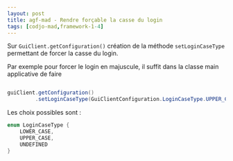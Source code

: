 ```yaml
---
layout: post
title: agf-mad - Rendre forçable la casse du login
tags: [codjo-mad,framework-1-4]
---
```

Sur ```GuiClient.getConfiguration()``` création de la méthode ```setLoginCaseType``` permettant de forcer la casse du login.

Par exemple pour forcer le login en majuscule, il suffit dans la classe main applicative de faire 
```java

guiClient.getConfiguration()
         .setLoginCaseType(GuiClientConfiguration.LoginCaseType.UPPER_CASE);

```

Les choix possibles sont : 

```java
enum LoginCaseType {
    LOWER_CASE,
    UPPER_CASE,
    UNDEFINED
}
```
